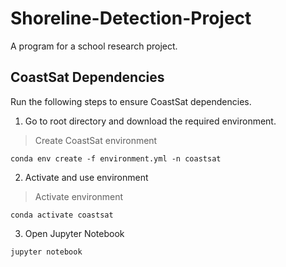 # Shoreline-Detection-Project
A program for a school research project.

## CoastSat Dependencies
Run the following steps to ensure CoastSat dependencies.

1. Go to root directory and download the required environment.

> Create CoastSat environment

`conda env create -f environment.yml -n coastsat`

2. Activate and use environment

> Activate environment

`conda activate coastsat`

3. Open Jupyter Notebook

`jupyter notebook`

